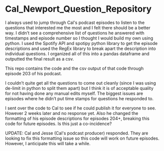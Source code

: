 # Cal_Newport_Question_Repository

I always used to jump through Cal's podcast episodes to listen to the questions that interested me the most and I felt there should be a better way. I didn’t see a comprehensive list of questions he answered with timestamps and episode number so I thought I would build my own using python. I used the Spotify API and spotipy python library to get the episode descriptions and used the RegEx library to break apart the description into individual questions. I organized all of this into a pandas dataframe and outputted the final result as a csv.

This repo contains the code and the csv output of that code through episode 203 of his podcast.

I couldn’t quite get all the questions to come out cleanly (since I was using de-limit in python to split them apart) but I think it is of acceptable quality for not having done any manual edits myself. The biggest issues are episodes where he didn’t put time stamps for questions he responded to.

I sent over the code to Cal to see if he could publish it for everyone to see. However 2 weeks later and no response yet. Also he changed the formatting of his episode descriptions for episodes 204+, breaking this code for future episodes. Is this just a co-incidence?

UPDATE: Cal and Jesse (Cal's podcast producer) responded. They are looking to fix this formatting issue so this code will work on future episodes. However, I anticipate this will take a while.
